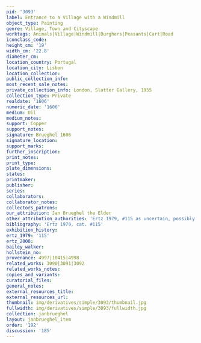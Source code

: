 ```yaml
---
pid: '3093'
label: Entrance to a Village with a Windmill
object_type: Painting
genre: Village, Town and Cityscape
worktags: Animals|Village|Windmill|Burghers|Peasants|Cart|Road
iconclass_code:
height_cm: '19'
width_cm: '22.8'
diameter_cm:
location_country: Portugal
location_city: Lisbon
location_collection:
public_collection_info:
most_recent_sale_notes:
private_collection_info: London, Slatter Gallery, 1955
collection_type: Private
realdate: '1606'
numeric_date: '1606'
medium: Oil
medium_notes:
support: Copper
support_notes:
signature: Brueghel 1606
signature_location:
support_marks:
further_inscription:
print_notes:
print_type:
plate_dimensions:
states:
printmaker:
publisher:
series:
collaborators:
collaborator_notes:
collectors_patrons:
our_attribution: Jan Brueghel the Elder
other_attribution_authorities: 'Ertz 1979, #115 as uncertain, possibly studio'
bibliography: 'Ertz 1979, cat. #115'
exhibition_history:
ertz_1979: '115'
ertz_2008:
bailey_walker:
hollstein_no:
provenance: 4997|10415|4998
related_works: 3090|3091|3092
related_works_notes:
copies_and_variants:
curatorial_files:
general_notes:
external_resources_title:
external_resources_url:
thumbnail: img/derivatives/simple/3093/thumbnail.jpg
fullwidth: img/derivatives/simple/3093/fullwidth.jpg
collection: janbrueghel
layout: janbrueghel_item
order: '192'
discussion: '185'
---
```

